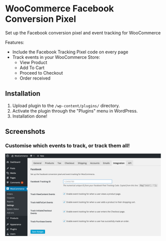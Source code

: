 # WooCommerce Facebook Conversion Pixel

Set up the Facebook conversion pixel and event tracking for WooCommerce

Features:
- Include the Facebook Tracking Pixel code on every page
- Track events in your WooCommerce Store:
  - View Product
  - Add To Cart
  - Proceed to Checkout
  - Order received

## Installation

1. Upload plugin to the `/wp-content/plugins/` directory.
2. Activate the plugin through the "Plugins" menu in WordPress.
3. Installation done!

## Screenshots

### Customise which events to track, or track them all!
![Integration settings page](/assets/screenshot-1.png)
